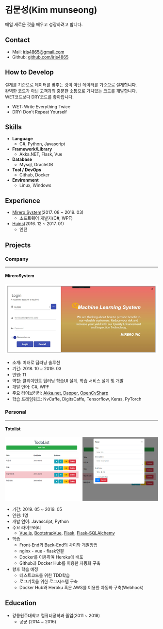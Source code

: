 # 김문성(Kim munseong)
매일 새로운 것을 배우고 성장하려고 합니다.

## Contact
- Mail: iris4865@gmail.com
- Github: [github.com/iris4865](https://github.com/iris4865)


## How to Develop
설계를 기준으로 데이터를 맞추는 것이 아닌 데이터를 기준으로 설계합니다.  
완벽한 코드가 아닌 고객과의 충분한 소통으로 가치있는 코드를 개발합니다.  
WET코드보다 DRY코드를 좋아합니다.
- WET: Write Everything Twice
- DRY: Don't Repeat Yourself


## Skills
- **Language**
  - C#, Python, Javascript
- **Framework/Library**
  - Akka.NET, Flask, Vue
- **Database**
  - Mysql, OracleDB
- **Tool / DevOps**
  - Github, Docker
- **Environment**
  - Linux, Windows

## Experience
- [Mirero System](http://www.mirero.co.kr/)(2017. 08 ~ 2019. 03)
  - 소프트웨어 개발자(C#, WPF)
- [Huins](http://www.huins.com)(2016. 12 ~ 2017. 01)
  - 인턴

## Projects
### Company
---
#### MireroSystem
![login](https://github.com/iris4865/resume/blob/master/images/mls/MLS_Login.jpg)
- 소개: 미래로 딥러닝 솔루션
- 기간: 2018. 10 ~ 2019. 03
- 인원: 11
- 역할: 클리이언트 딥러닝 학습UI 설계, 학습 서비스 설계 및 개발
- 개발 언어: C#, WPF
- 주요 라이브리러: [Akka.net](https://github.com/akkadotnet/akka.net), [Dapper](https://github.com/StackExchange/Dapper), [OpenCvSharp](https://github.com/shimat/opencvsharp)
- 학습 프레임워크: NvCaffe, DigitsCaffe, Tensorflow, Keras, PyTorch
### Personal
---
#### Totolist
![view](https://github.com/iris4865/resume/blob/master/images/todolist/todolist.jpg)
- 기간: 2019. 05 ~ 2019. 05
- 인원: 1명
- 개발 언어: Javascript, Python
- 주요 라이브러리
  - [Vue.js](https://github.com/vuejs/vue), [BootstrapVue](https://github.com/bootstrap-vue/bootstrap-vue), [Flask](https://github.com/pallets/flask/), [Flask-SQLAlchemy](https://github.com/pallets/flask-sqlalchemy/)
- 학습
  - Front-End와 Back-End의 차이와 개발방법
  - nginx - vue - flask연결
  - Docker를 이용하여 Heroku에 배포
  - Github과 Docker Hub를 이용한 자동화 구축
- 향후 학습 예정
  - 테스트코드를 위한 TDD학습
  - 로그기록을 위한 로그시스템 구축
  - Docker Hub와 Heroku 혹은 AWS를 이용한 자동화 구축(Webhook)

## Education
- 강릉원주대학교 컴퓨터공학과 졸업(2011 ~ 2018)
  - 공군 (2014 ~ 2016)

